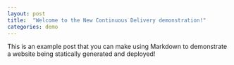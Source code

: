 ```yaml
---
layout: post
title:  "Welcome to the New Continuous Delivery demonstration!"
categories: demo
---
```


This is an example post that you can make using Markdown to demonstrate a website being statically generated and deployed!
